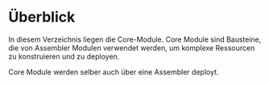 # Überblick
In diesem Verzeichnis liegen die Core-Module.
Core Module sind Bausteine, die von Assembler Modulen verwendet werden, um komplexe Ressourcen zu 
konstruieren und zu deployen.

Core Module werden selber auch über eine Assembler deployt.